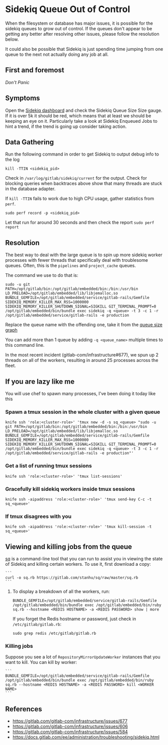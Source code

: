 # Sidekiq Queue Out of Control

When the filesystem or database has major issues, it is possible
for the sidekiq queues to grow out of control. If the queues don't appear
to be getting any better after resolving other issues, please follow
the resolution below.

It could also be possible that Sidekiq is just spending time jumping from one
queue to the next not actually doing any job at all.

## First and foremost

*Don't Panic*

## Symptoms

Open the [Sidekiq dashboard](http://performance.gitlab.net/dashboard/db/sidekiq-stats)
and check the Sidekiq Queue Size Size gauge. If it is over 5k it should be red, which
means that at least we should be keeping an eye on it.
Particularly take a look at Sidekiq Enqueued Jobs to hint a trend, if the trend
is going up consider taking action.

## Data Gathering

Run the following command in order to get Sidekiq to output debug info to the log

```
kill -TTIN <sidekiq_pid>
```

Check in `/var/log/gitlab/sidekiq/current` for the output. Check for blocking
queries when backtraces above show that many threads are stuck in the database adapter.

If `kill -TTIN` fails to work due to high CPU usage, gather statistics from `perf`.

```
sudo perf record -p <sidekiq_pid>
```

Let that run for around 30 seconds and then check the report `sudo perf report`

## Resolution

The best way to deal with the large queue is to spin up more sidekiq worker processes
with fewer threads that specifically deal with troublesome queues. Often, this is the
`pipelines` and `project_cache` queues.

The command we use to do that is:

```
sudo -u git PATH=/opt/gitlab/bin:/opt/gitlab/embedded/bin:/bin:/usr/bin LD_PRELOAD=/opt/gitlab/embedded/lib/libjemalloc.so BUNDLE_GEMFILE=/opt/gitlab/embedded/service/gitlab-rails/Gemfile SIDEKIQ_MEMORY_KILLER_MAX_RSS=1000000 SIDEKIQ_MEMORY_KILLER_SHUTDOWN_SIGNAL=SIGKILL GIT_TERMINAL_PROMPT=0 /opt/gitlab/embedded/bin/bundle exec sidekiq -q <queue> -t 3 -c 1 -r /opt/gitlab/embedded/service/gitlab-rails -e production
```

Replace the queue name with the offending one, take it from the
[queue size graph](http://performance.gitlab.net/dashboard/db/sidekiq-stats?panelId=3&fullscreen)

You can add more than 1 queue by adding `-q <queue_name>` multiple times to this command line.

In the most recent incident (gitlab-com/infrastructure#677), we spun up 2 threads on all
of the workers, resulting in around 25 processes across the fleet.

## If you are lazy like me

You will use chef to spawn many processes, I've been doing it today like this

### Spawn a tmux session in the whole cluster with a given queue

```
knife ssh 'role:<cluster-role>' 'tmux new -d -s sq_<queue> "sudo -u git PATH=/opt/gitlab/bin:/opt/gitlab/embedded/bin:/bin:/usr/bin LD_PRELOAD=/opt/gitlab/embedded/lib/libjemalloc.so BUNDLE_GEMFILE=/opt/gitlab/embedded/service/gitlab-rails/Gemfile SIDEKIQ_MEMORY_KILLER_MAX_RSS=1000000 SIDEKIQ_MEMORY_KILLER_SHUTDOWN_SIGNAL=SIGKILL GIT_TERMINAL_PROMPT=0 /opt/gitlab/embedded/bin/bundle exec sidekiq -q <queue> -t 3 -c 1 -r /opt/gitlab/embedded/service/gitlab-rails -e production"'
```

### Get a list of running tmux sessions

```
knife ssh 'role:<cluster-role>' 'tmux list-sessions'
```

### Gracefully kill sidekiq workers inside tmux sessions

```
knife ssh -aipaddress 'role:<cluster-role>' 'tmux send-key C-c -t sq_<queue>'
```

### If tmux disagrees with you

```
knife ssh -aipaddress 'role:<cluster-role>' 'tmux kill-session -t sq_<queue>'
```

## Viewing and killing jobs from the queue

[sq](https://gitlab.com/stanhu/sq) is a command-line tool that you can run to
assist you in viewing the state of Sidekiq and killing certain workers. To use it,
first download a copy:

    ```
    curl -o sq.rb https://gitlab.com/stanhu/sq/raw/master/sq.rb
    ```

1. To display a breakdown of all the workers, run:

    ```
    BUNDLE_GEMFILE=/opt/gitlab/embedded/service/gitlab-rails/Gemfile /opt/gitlab/embedded/bin/bundle exec /opt/gitlab/embedded/bin/ruby sq.rb --hostname <REDIS HOSTNAME> -a <REDIS PASSWORD> show | more
    ```

    If you forget the Redis hostname or password, just check in `/etc/gitlab/gitlab.rb`:

    ```
    sudo grep redis /etc/gitlab/gitlab.rb
    ```

### Killing jobs

Suppose you see a lot of `RepositoryMirrorUpdateWorker` instances that you want to kill.
You can kill by worker:

    ```
    BUNDLE_GEMFILE=/opt/gitlab/embedded/service/gitlab-rails/Gemfile /opt/gitlab/embedded/bin/bundle exec /opt/gitlab/embedded/bin/ruby sq.rb --hostname <REDIS HOSTNAME> -a <REDIS PASSWORD> kill <WORKER NAME>
    ```

## References

* https://gitlab.com/gitlab-com/infrastructure/issues/677
* https://gitlab.com/gitlab-com/infrastructure/issues/606
* https://gitlab.com/gitlab-com/infrastructure/issues/584
* https://docs.gitlab.com/ee/administration/troubleshooting/sidekiq.html
